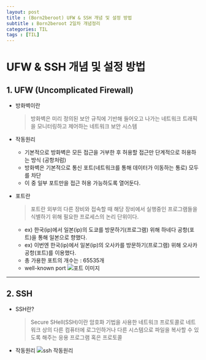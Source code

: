 ```yaml
---
layout: post
title : (Born2beroot) UFW & SSH 개념 및 설정 방법
subtitle : Born2beroot 2일차 개념정리
categories: TIL
tags : [TIL]
---
```


# UFW & SSH 개념 및 설정 방법

## 1. UFW (Uncomplicated Firewall)

- 방화벽이란
  > 방화벽은 미리 정의된 보안 규칙에 기반해 들어오고 나가는 네트워크 트래픽을 모니터링하고 제어하는 네트워크 보안 시스템
- 작동원리
  * 기본적으로 방화벽은 모든 접근을 거부한 후 허용할 접근만 단계적으로 허용하는 방식 (공항처럼)
  * 방화벽은 기본적으로 통신 포트(네트워크를 통해 데이터가 이동하는 통로) 모두를 차단
  * 이 중 일부 포트만을 접근 허용 가능하도록 열어둔다.

- 포트란
  > 포트란 외부의 다른 장비와 접속할 때 해당 장비에서 실행중인 프로그램들을 식별하기 위해 필요한 프로세스의 논리 단위이다.

  * ex) 한국(ip)에서 일본(ip)의 도쿄를 방문하기(프로그램) 위해 하네다 공항(포트)을 통해 일본으로 향했다.
  * ex) 이번엔 한국(ip)에서 일본(ip)의 오사카를 방문하기(프로그램) 위해 오사카 공항(포트)를 이용했다.
  * 총 가용한 포트의 개수는 : 65535개
  * well-known port
  ![포트 이미지](https://img1.daumcdn.net/thumb/R1280x0/?scode=mtistory2&fname=https%3A%2F%2Ft1.daumcdn.net%2Fcfile%2Ftistory%2F991F92475B25CF7124)
  
* * *

## 2. SSH 

- SSH란?
  > Secure SHell(SSH)이란 암호화 기법을 사용한 네트워크 프로토콜로 네트워크 상의 다른 컴퓨터에 로그인하거나 다른 시스템으로 파일을 복사할 수 있도록 해주는 응용 프로그램 혹은 프로토콜
- 작동원리
  ![ssh 작동원리](https://velog.velcdn.com/images/apolontes/post/05448688-6e1f-4ad4-be37-052f5c6ba2c6/image.png)
